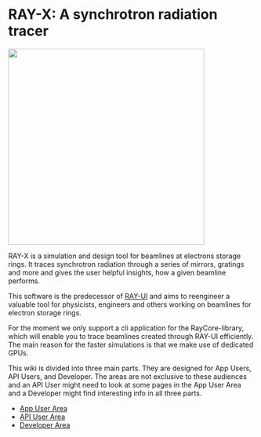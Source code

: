 # RAY-X: A synchrotron radiation tracer

<img src="https://user-images.githubusercontent.com/13185253/167402648-788eee6a-2ba4-466a-8a0a-62e59663e957.png" width="400" height="400"/>

RAY-X is a simulation and design tool for beamlines at electrons storage rings. It traces synchrotron radiation through a series of mirrors, gratings and more and gives the user helpful insights, how a given beamline performs. 

This software is the predecessor of [RAY-UI](https://www.helmholtz-berlin.de/forschung/oe/wi/optik-strahlrohre/arbeitsgebiete/ray_en.html) and aims to reengineer a valuable tool for physicists, engineers and others working on beamlines for electron storage rings.

For the moment we only support a cli application for the RayCore-library, which will enable you to trace beamlines created through RAY-UI efficiently. The main reason for the faster simulations is that we make use of dedicated GPUs.


This wiki is divided into three main parts. They are designed for App Users, API Users, and Developer. The areas are not exclusive to these audiences and an API User might need to look at some pages in the App User Area and a Developer might find interesting info in all three parts.

- [App User Area](./AppUser/AppUser.md)
- [API User Area](./APIUser/APIUser.md)
- [Developer Area](./Developer/Developer.md)
